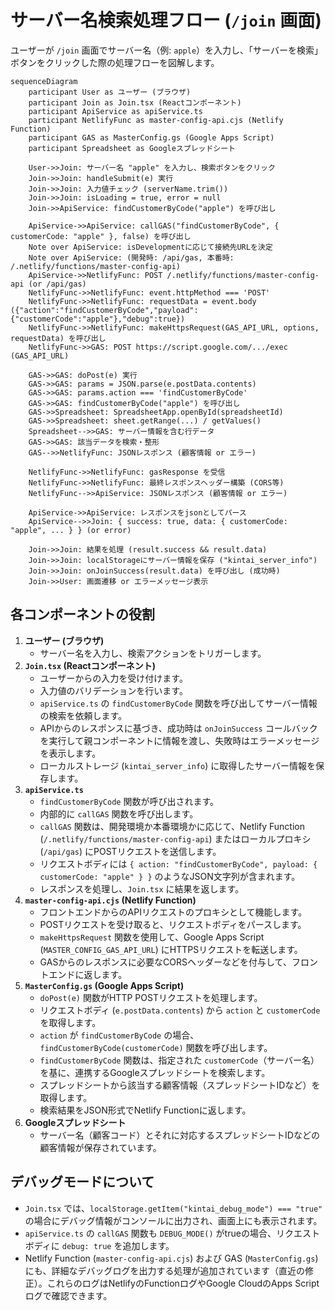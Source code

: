 # サーバー名検索処理フロー (`/join` 画面)

ユーザーが `/join` 画面でサーバー名（例: `apple`）を入力し、「サーバーを検索」ボタンをクリックした際の処理フローを図解します。

```mermaid
sequenceDiagram
    participant User as ユーザー (ブラウザ)
    participant Join as Join.tsx (Reactコンポーネント)
    participant ApiService as apiService.ts
    participant NetlifyFunc as master-config-api.cjs (Netlify Function)
    participant GAS as MasterConfig.gs (Google Apps Script)
    participant Spreadsheet as Googleスプレッドシート

    User->>Join: サーバー名 "apple" を入力し、検索ボタンをクリック
    Join->>Join: handleSubmit(e) 実行
    Join->>Join: 入力値チェック (serverName.trim())
    Join->>Join: isLoading = true, error = null
    Join->>ApiService: findCustomerByCode("apple") を呼び出し
    
    ApiService->>ApiService: callGAS("findCustomerByCode", { customerCode: "apple" }, false) を呼び出し
    Note over ApiService: isDevelopmentに応じて接続先URLを決定
    Note over ApiService: (開発時: /api/gas, 本番時: /.netlify/functions/master-config-api)
    ApiService->>NetlifyFunc: POST /.netlify/functions/master-config-api (or /api/gas)
    NetlifyFunc->>NetlifyFunc: event.httpMethod === 'POST'
    NetlifyFunc->>NetlifyFunc: requestData = event.body ({"action":"findCustomerByCode","payload":{"customerCode":"apple"},"debug":true})
    NetlifyFunc->>NetlifyFunc: makeHttpsRequest(GAS_API_URL, options, requestData) を呼び出し
    NetlifyFunc->>GAS: POST https://script.google.com/.../exec (GAS_API_URL)
    
    GAS->>GAS: doPost(e) 実行
    GAS->>GAS: params = JSON.parse(e.postData.contents)
    GAS->>GAS: params.action === 'findCustomerByCode'
    GAS->>GAS: findCustomerByCode("apple") を呼び出し
    GAS->>Spreadsheet: SpreadsheetApp.openById(spreadsheetId)
    GAS->>Spreadsheet: sheet.getRange(...) / getValues()
    Spreadsheet-->>GAS: サーバー情報を含む行データ
    GAS->>GAS: 該当データを検索・整形
    GAS-->>NetlifyFunc: JSONレスポンス (顧客情報 or エラー)
    
    NetlifyFunc->>NetlifyFunc: gasResponse を受信
    NetlifyFunc->>NetlifyFunc: 最終レスポンスヘッダー構築 (CORS等)
    NetlifyFunc-->>ApiService: JSONレスポンス (顧客情報 or エラー)
    
    ApiService->>ApiService: レスポンスをjsonとしてパース
    ApiService-->>Join: { success: true, data: { customerCode: "apple", ... } } (or error)
    
    Join->>Join: 結果を処理 (result.success && result.data)
    Join->>Join: localStorageにサーバー情報を保存 ("kintai_server_info")
    Join->>Join: onJoinSuccess(result.data) を呼び出し (成功時)
    Join->>User: 画面遷移 or エラーメッセージ表示

```

## 各コンポーネントの役割

1.  **ユーザー (ブラウザ)**
    *   サーバー名を入力し、検索アクションをトリガーします。
2.  **`Join.tsx` (Reactコンポーネント)**
    *   ユーザーからの入力を受け付けます。
    *   入力値のバリデーションを行います。
    *   `apiService.ts` の `findCustomerByCode` 関数を呼び出してサーバー情報の検索を依頼します。
    *   APIからのレスポンスに基づき、成功時は `onJoinSuccess` コールバックを実行して親コンポーネントに情報を渡し、失敗時はエラーメッセージを表示します。
    *   ローカルストレージ (`kintai_server_info`) に取得したサーバー情報を保存します。
3.  **`apiService.ts`**
    *   `findCustomerByCode` 関数が呼び出されます。
    *   内部的に `callGAS` 関数を呼び出します。
    *   `callGAS` 関数は、開発環境か本番環境かに応じて、Netlify Function (`/.netlify/functions/master-config-api`) またはローカルプロキシ (`/api/gas`) にPOSTリクエストを送信します。
    *   リクエストボディには `{ action: "findCustomerByCode", payload: { customerCode: "apple" } }` のようなJSON文字列が含まれます。
    *   レスポンスを処理し、`Join.tsx` に結果を返します。
4.  **`master-config-api.cjs` (Netlify Function)**
    *   フロントエンドからのAPIリクエストのプロキシとして機能します。
    *   POSTリクエストを受け取ると、リクエストボディをパースします。
    *   `makeHttpsRequest` 関数を使用して、Google Apps Script (`MASTER_CONFIG_GAS_API_URL`) にHTTPSリクエストを転送します。
    *   GASからのレスポンスに必要なCORSヘッダーなどを付与して、フロントエンドに返します。
5.  **`MasterConfig.gs` (Google Apps Script)**
    *   `doPost(e)` 関数がHTTP POSTリクエストを処理します。
    *   リクエストボディ (`e.postData.contents`) から `action` と `customerCode` を取得します。
    *   `action` が `findCustomerByCode` の場合、`findCustomerByCode(customerCode)` 関数を呼び出します。
    *   `findCustomerByCode` 関数は、指定された `customerCode`（サーバー名）を基に、連携するGoogleスプレッドシートを検索します。
    *   スプレッドシートから該当する顧客情報（スプレッドシートIDなど）を取得します。
    *   検索結果をJSON形式でNetlify Functionに返します。
6.  **Googleスプレッドシート**
    *   サーバー名（顧客コード）とそれに対応するスプレッドシートIDなどの顧客情報が保存されています。

## デバッグモードについて

*   `Join.tsx` では、`localStorage.getItem("kintai_debug_mode") === "true"` の場合にデバッグ情報がコンソールに出力され、画面上にも表示されます。
*   `apiService.ts` の `callGAS` 関数も `DEBUG_MODE()` がtrueの場合、リクエストボディに `debug: true` を追加します。
*   Netlify Function (`master-config-api.cjs`) および GAS (`MasterConfig.gs`) にも、詳細なデバッグログを出力する処理が追加されています（直近の修正）。これらのログはNetlifyのFunctionログやGoogle CloudのApps Scriptログで確認できます。
